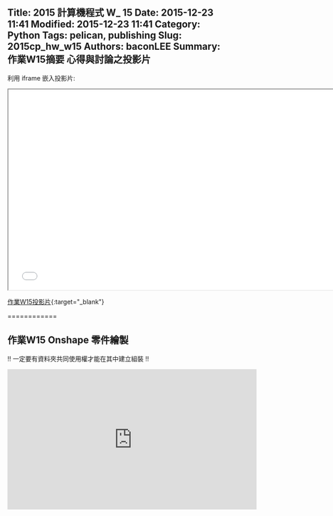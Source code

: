 Title: 2015 計算機程式 W_ 15
Date: 2015-12-23 11:41
Modified: 2015-12-23 11:41
Category: Python
Tags: pelican, publishing
Slug: 2015cp_hw_w15
Authors: baconLEE
Summary: 作業W15摘要
心得與討論之投影片
---------------------

利用 iframe 嵌入投影片:

<iframe src="cadp_w15_lecture.html" width="750" height="450"></iframe>

[作業W15投影片](cadp_w15_lecture.html){:target="_blank"}

============

作業W15  Onshape 零件繪製
-------------------------
!! 一定要有資料夾共同使用權才能在其中建立組裝 !!
<iframe width="560" height="315" src="https://www.youtube.com/embed/miW4PDc8NA8?list=PL6na4qQvaKVLf6RwFlDugeniFGoOILa_8" frameborder="0" allowfullscreen></iframe> <p>







